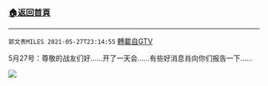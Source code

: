 ﻿###  [:house:返回首頁](https://github.com/ourhimalayas/txt)
---

`郭文贵MILES 2021-05-27T23:14:55` [轉載自GTV](https://gtv.org/web/#/UserInfo/5e596957357cc612d35a8044)

5月27号：尊敬的战友们好……开了一天会……有些好消息肖向你们报告一下……

[![](https://filegroup.gtv.org/cdn-cgi/image/width=600/https://filegroup.gtv.org/group8/web/20210527/23/14/0/8721c1063b02a808f9dcdb7f89bcbee7.jpg)](https://filegroup.gtv.org/group8/web/20210527/23/14/0/2505b327d686e5ca4d03f7154ba7520f.mp4)